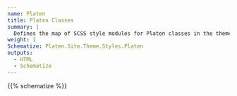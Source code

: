 ```yaml
---
name: Platen
title: Platen Classes
summary: |
  Defines the map of SCSS style modules for Platen classes in the theme.
weight: 1
Schematize: Platen.Site.Theme.Styles.Platen
outputs:
  - HTML
  - Schematize
---
```


{{% schematize %}}
